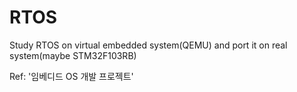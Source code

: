 # RTOS
Study RTOS on virtual embedded system(QEMU) and port it on real system(maybe STM32F103RB)

Ref: '임베디드 OS 개발 프로젝트'
